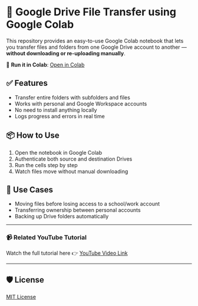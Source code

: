 # 🚀 Google Drive File Transfer using Google Colab

This repository provides an easy-to-use Google Colab notebook that lets you transfer files and folders from one Google Drive account to another — **without downloading or re-uploading manually**.

🔗 **Run it in Colab**: [Open in Colab](https://colab.research.google.com/github/yourusername/google-drive-transfer-colab/blob/main/transfer_drive_files.ipynb)

## ✅ Features
- Transfer entire folders with subfolders and files
- Works with personal and Google Workspace accounts
- No need to install anything locally
- Logs progress and errors in real time

## 📦 How to Use
1. Open the notebook in Google Colab
2. Authenticate both source and destination Drives
3. Run the cells step by step
4. Watch files move without manual downloading

## 🧠 Use Cases
- Moving files before losing access to a school/work account
- Transferring ownership between personal accounts
- Backing up Drive folders automatically

---

### 📹 Related YouTube Tutorial
Watch the full tutorial here 👉 [YouTube Video Link](https://youtube.com/your_video_link)

---

## 🛡 License
[MIT License](LICENSE)
